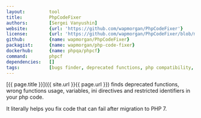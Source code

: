 ```yaml
---
layout:         tool
title:          PhpCodeFixer  
authors:        [Sergei Vanyushin]
website:        {url: 'https://github.com/wapmorgan/PhpCodeFixer'}
license:        {url: 'https://github.com/wapmorgan/PhpCodeFixer/blob/master/LICENSE', label: 'BSD 3-clause "New" or "Revised" License'}
github:         {name: wapmorgan/PhpCodeFixer}
packagist:      {name: wapmorgan/php-code-fixer}               
dockerhub:      {name: phpqa/phpcf}     
command:        phpcf 
dependencies:   []
tags:           [bugs finder, deprecated functions, php compatibility, cli] 
---
```


[{{ page.title }}]({{ site.url }}{{ page.url }}) finds deprecated functions, wrong functions usage, variables, ini directives and restricted identifiers in your php code.
 
<!--more--> 

It literally helps you fix code that can fail after migration to PHP 7.
